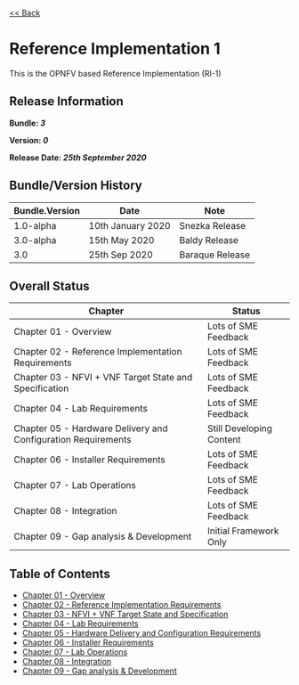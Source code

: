[<< Back](../)

# Reference Implementation 1

This is the OPNFV based Reference Implementation (RI-1)

## Release Information
**Bundle: _3_**

**Version: _0_**

**Release Date: _25th September 2020_**

## Bundle/Version History

| Bundle.Version | Date | Note
| --- | --- | --- |
| 1.0-alpha | 10th January 2020 | Snezka Release|
| 3.0-alpha | 15th May 2020 | Baldy Release|
| 3.0| 25th Sep 2020 | Baraque Release|

## Overall Status

| Chapter | Status |
| --- | --- |
| Chapter 01 - Overview                                  |	Lots of SME Feedback |
| Chapter 02 - Reference Implementation Requirements     | 	Lots of SME Feedback |
| Chapter 03 - NFVI + VNF Target State and Specification |	Lots of SME Feedback |
| Chapter 04 - Lab Requirements                          | 	Lots of SME Feedback |
| Chapter 05 - Hardware Delivery and Configuration Requirements | Still Developing Content |
| Chapter 06 - Installer Requirements                    | 	Lots of SME Feedback |
| Chapter 07 - Lab Operations                            | 	Lots of SME Feedback |
| Chapter 08 - Integration                               |	Lots of SME Feedback|
| Chapter 09 - Gap analysis & Development                | Initial Framework Only |


## Table of Contents
* [Chapter 01 - Overview](chapters/chapter01.md)
* [Chapter 02 - Reference Implementation Requirements](chapters/chapter02.md)
* [Chapter 03 - NFVI + VNF Target State and Specification](chapters/chapter03.md)
* [Chapter 04 - Lab Requirements ](chapters/chapter04.md)
* [Chapter 05 - Hardware Delivery and Configuration Requirements ](chapters/chapter05.md)
* [Chapter 06 - Installer Requirements](chapters/chapter06.md)
* [Chapter 07 - Lab Operations](chapters/chapter07.md)
* [Chapter 08 - Integration](chapters/chapter08.md)
* [Chapter 09 - Gap analysis & Development](chapters/chapter09.md)
